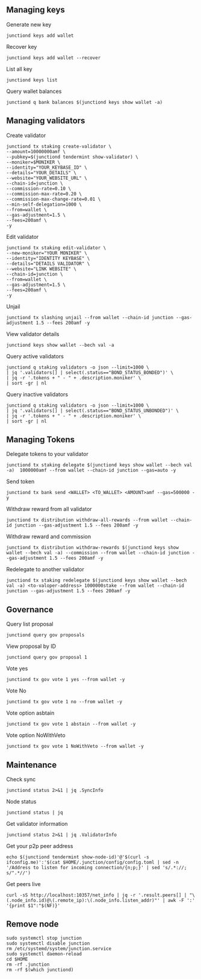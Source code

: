 ## Managing keys
Generate new key
```
junctiond keys add wallet
```
Recover key
```
junctiond keys add wallet --recover
```
List all key
```
junctiond keys list
```
Query wallet balances
```
junctiond q bank balances $(junctiond keys show wallet -a)
```

## Managing validators
Create validator
```
junctiond tx staking create-validator \
--amount=10000000amf \
--pubkey=$(junctiond tendermint show-validator) \
--moniker=$MONIKER \
--identity="YOUR_KEYBASE_ID" \
--details="YOUR_DETAILS" \
--website="YOUR_WEBSITE_URL" \
--chain-id=junction \
--commission-rate=0.10 \
--commission-max-rate=0.20 \
--commission-max-change-rate=0.01 \
--min-self-delegation=1000 \
--from=wallet \
--gas-adjustment=1.5 \
--fees=200amf \ 
-y
```
Edit validator
```
junctiond tx staking edit-validator \
--new-moniker="YOUR MONIKER" \
--identity="IDENTITY KEYBASE" \
--details="DETAILS VALIDATOR" \
--website="LINK WEBSITE" \
--chain-id=junction \
--from=wallet \
--gas-adjustment=1.5 \
--fees=200amf \
-y
```
Unjail
```
junctiond tx slashing unjail --from wallet --chain-id junction --gas-adjustment 1.5 --fees 200amf -y
```
View validator details
```
junctiond keys show wallet --bech val -a
```
Query active validators
```
junctiond q staking validators -o json --limit=1000 \
| jq '.validators[] | select(.status=="BOND_STATUS_BONDED")' \
| jq -r '.tokens + " - " + .description.moniker' \
| sort -gr | nl
```
Query inactive validators
```
junctiond q staking validators -o json --limit=1000 \
| jq '.validators[] | select(.status=="BOND_STATUS_UNBONDED")' \
| jq -r '.tokens + " - " + .description.moniker' \
| sort -gr | nl
```

## Managing Tokens
Delegate tokens to your validator
```
junctiond tx staking delegate $(junctiond keys show wallet --bech val -a)  1000000amf --from wallet --chain-id junction --gas=auto -y
```
Send token
```
junctiond tx bank send <WALLET> <TO_WALLET> <AMOUNT>amf --gas=500000 -y
```
Withdraw reward from all validator
```
junctiond tx distribution withdraw-all-rewards --from wallet --chain-id junction --gas-adjustment 1.5 --fees 200amf -y
```
Withdraw reward and commission
```
junctiond tx distribution withdraw-rewards $(junctiond keys show wallet --bech val -a) --commission --from wallet --chain-id junction --gas-adjustment 1.5 --fees 200amf -y
```
Redelegate to another validator
```
junctiond tx staking redelegate $(junctiond keys show wallet --bech val -a) <to-valoper-address> 1000000stake --from wallet --chain-id junction --gas-adjustment 1.5 --fees 200amf -y
```

## Governance
Query list proposal
```
junctiond query gov proposals
```
View proposal by ID
```
junctiond query gov proposal 1
```
Vote yes
```
junctiond tx gov vote 1 yes --from wallet -y
```
Vote No
```
junctiond tx gov vote 1 no --from wallet -y
```
Vote option asbtain
```
junctiond tx gov vote 1 abstain --from wallet -y
```
Vote option NoWithVeto
```
junctiond tx gov vote 1 NoWithVeto --from wallet -y
```

## Maintenance
Check sync
```
junctiond status 2>&1 | jq .SyncInfo
```
Node status
```
junctiond status | jq
```
Get validator information
```
junctiond status 2>&1 | jq .ValidatorInfo
```
Get your p2p peer address
```
echo $(junctiond tendermint show-node-id)'@'$(curl -s ifconfig.me)':'$(cat $HOME/.junction/config/config.toml | sed -n '/Address to listen for incoming connection/{n;p;}' | sed 's/.*://; s/".*//')
```
Get peers live
```
curl -sS http://localhost:10357/net_info | jq -r '.result.peers[] | "\(.node_info.id)@\(.remote_ip):\(.node_info.listen_addr)"' | awk -F ':' '{print $1":"$(NF)}'
```
## Remove node
```
sudo systemctl stop junction
sudo systemctl disable junction
rm /etc/systemd/system/junction.service
sudo systemctl daemon-reload
cd $HOME
rm -rf .junction
rm -rf $(which junctiond)
```
